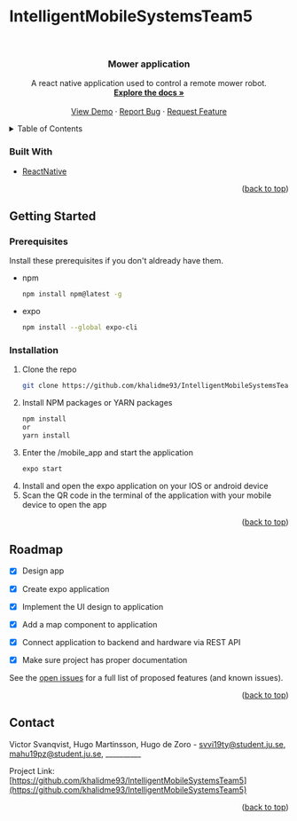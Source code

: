 # IntelligentMobileSystemsTeam5

<!-- PROJECT LOGO -->
<br />
<div align="center">
  <a href="https://github.com/khalidme93/IntelligentMobileSystemsTeam5/tree/frontend>
    <img src="/src/images/mower.png" alt="Logo" width="80" height="80">
  </a>

  <h3 align="center">Mower application</h3>

  <p align="center">
    A react native application used to control a remote mower robot.
    <br />
    <a href="https://github.com/khalidme93/IntelligentMobileSystemsTeam5/tree/frontend"><strong>Explore the docs »</strong></a>
    <br />
    <br />
    <a href="https://github.com/khalidme93/IntelligentMobileSystemsTeam5/tree/frontend">View Demo</a>
    ·
    <a href="https://github.com/khalidme93/IntelligentMobileSystemsTeam5/issues">Report Bug</a>
    ·
    <a href="https://github.com/khalidme93/IntelligentMobileSystemsTeam5/issues">Request Feature</a>
  </p>
</div>



<!-- TABLE OF CONTENTS -->
<details>
  <summary>Table of Contents</summary>
  <ol>
    <li>
      <a href="#about-the-project">About The Project</a>
      <ul>
        <li><a href="#built-with">Built With</a></li>
      </ul>
    </li>
    <li>
      <a href="#getting-started">Getting Started</a>
      <ul>
        <li><a href="#prerequisites">Prerequisites</a></li>
        <li><a href="#installation">Installation</a></li>
      </ul>
    </li>
    <li><a href="#usage">Usage</a></li>
    <li><a href="#roadmap">Roadmap</a></li>
    <li><a href="#license">License</a></li>
    <li><a href="#contact">Contact</a></li>
    <li><a href="#acknowledgments">Acknowledgments</a></li>
  </ol>
</details>



### Built With

* [ReactNative](https://reactnative.dev/)

<p align="right">(<a href="#top">back to top</a>)</p>



<!-- GETTING STARTED -->
## Getting Started

### Prerequisites

Install these prerequisites if you don't aldready have them.
                                
* npm
  ```sh
  npm install npm@latest -g
  ```
* expo
  ```sh
  npm install --global expo-cli
  ```
### Installation

1. Clone the repo
   ```sh
   git clone https://github.com/khalidme93/IntelligentMobileSystemsTeam5.git
   ```
2. Install NPM packages or YARN packages
   ```sh
   npm install
   or
   yarn install
   ```
3. Enter the /mobile_app and start the application
   ```sh
   expo start
   ```
4. Install and open the expo application on your IOS or android device
5. Scan the QR code in the terminal of the application with your mobile device to open the app

<p align="right">(<a href="#top">back to top</a>)</p>




<!-- ROADMAP -->
## Roadmap

- [x] Design app
- [x] Create expo application
- [x] Implement the UI design to application
- [x] Add a map component to application
- [x] Connect application to backend and hardware via REST API
- [x] Make sure project has proper documentation


See the [open issues](https://github.com/khalidme93/IntelligentMobileSystemsTeam5/issues) for a full list of proposed features (and known issues).

<p align="right">(<a href="#top">back to top</a>)</p>



<!-- CONTACT -->
## Contact

Victor Svanqvist, Hugo Martinsson, Hugo de Zoro - svvi19ty@student.ju.se, mahu19pz@student.ju.se, __________

Project Link: [https://github.com/khalidme93/IntelligentMobileSystemsTeam5](https://github.com/khalidme93/IntelligentMobileSystemsTeam5)

<p align="right">(<a href="#top">back to top</a>)</p>

